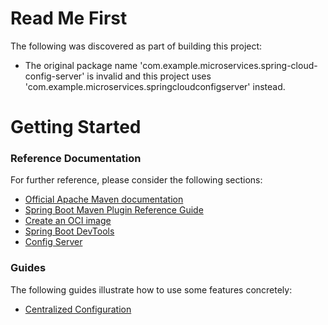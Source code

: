 # Read Me First
The following was discovered as part of building this project:

* The original package name 'com.example.microservices.spring-cloud-config-server' is invalid and this project uses 'com.example.microservices.springcloudconfigserver' instead.

# Getting Started

### Reference Documentation
For further reference, please consider the following sections:

* [Official Apache Maven documentation](https://maven.apache.org/guides/index.html)
* [Spring Boot Maven Plugin Reference Guide](https://docs.spring.io/spring-boot/docs/3.3.0-M3/maven-plugin/reference/html/)
* [Create an OCI image](https://docs.spring.io/spring-boot/docs/3.3.0-M3/maven-plugin/reference/html/#build-image)
* [Spring Boot DevTools](https://docs.spring.io/spring-boot/docs/3.3.0-M3/reference/htmlsingle/index.html#using.devtools)
* [Config Server](https://docs.spring.io/spring-cloud-config/docs/current/reference/html/#_spring_cloud_config_server)

### Guides
The following guides illustrate how to use some features concretely:

* [Centralized Configuration](https://spring.io/guides/gs/centralized-configuration/)

